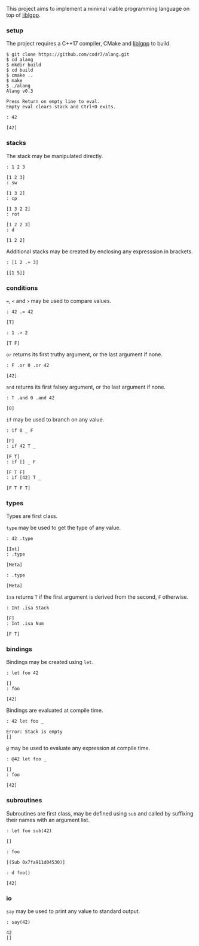 This project aims to implement a minimal viable programming language on top of [liblgpp](https://github.com/codr7/liblgpp).

### setup
The project requires a C++17 compiler, CMake and [liblgpp](https://github.com/codr7/liblgpp) to build.

```
$ git clone https://github.com/codr7/alang.git
$ cd alang
$ mkdir build
$ cd build
$ cmake ..
$ make
$ ./alang
Alang v0.3

Press Return on empty line to eval.
Empty eval clears stack and Ctrl+D exits.

: 42
  
[42]
```

### stacks
The stack may be manipulated directly.

```
: 1 2 3

[1 2 3]
: sw

[1 3 2]
: cp

[1 3 2 2]
: rot

[1 2 2 3]
: d

[1 2 2]
```

Additional stacks may be created by enclosing any expresssion in brackets.

```
: [1 2 .+ 3]

[[1 5]]
```

### conditions

`=`, `<` and `>` may be used to compare values.

```
: 42 .= 42

[T]

: 1 .> 2

[T F]
```

`or` returns its first truthy argument, or the last argument if none.

```
: F .or 0 .or 42
 
[42]
```

`and` returns its first falsey argument, or the last argument if none.

```
: T .and 0 .and 42
 
[0]
```

`if` may be used to branch on any value.

```
: if 0 _ F
 
[F]
: if 42 T _

[F T]
: if [] _ F
 
[F T F]
: if [42] T _
 
[F T F T]
```

### types
Types are first class.

`type` may be used to get the type of any value.

```
: 42 .type

[Int]
: .type

[Meta]

: .type

[Meta]
```

`isa` returns `T` if the first argument is derived from the second, `F` otherwise.

```
: Int .isa Stack

[F]
: Int .isa Num

[F T]
```

### bindings
Bindings may be created using `let`.


```
: let foo 42

[]
: foo

[42]
```

Bindings are evaluated at compile time.

```
: 42 let foo _

Error: Stack is empty
[]
```

`@` may be used to evaluate any expression at compile time.

```
: @42 let foo _

[]
: foo

[42]
```

### subroutines
Subroutines are first class, may be defined using `sub` and called by suffixing their names with an argument list.

```
: let foo sub(42)

[]

: foo

[(Sub 0x7fa911d04530)]

: d foo()
 
[42]
```

### io
`say` may be used to print any value to standard output.

```
: say(42)
 
42
[]
```